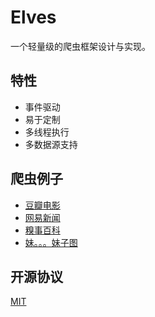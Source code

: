 # Elves

一个轻量级的爬虫框架设计与实现。

## 特性

- 事件驱动
- 易于定制
- 多线程执行
- 多数据源支持

## 爬虫例子

- [豆瓣电影]()
- [网易新闻]()
- [糗事百科]()
- [妹。。。妹子图]()

## 开源协议

[MIT](LICENSE)